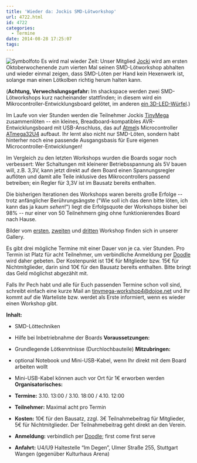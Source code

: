 ```yaml
---
title: 'Wieder da: Jockis SMD-Lötworkshop'
url: 4722.html
id: 4722
categories:
  - Termine
date: 2014-08-28 17:25:07
tags:
---
```


![Symbolfoto](https://blog.shackspace.de/wp-content/uploads/2012/11/IMG_0102-300x200.jpg "Symbolfoto") Es wird mal wieder Zeit: Unser Mitglied [Jocki](http://twitter.com/dop3j0e) wird am ersten Oktoberwochenende zum vierten Mal seinen SMD-Lötworkshop abhalten und wieder einmal zeigen, dass SMD-Löten per Hand kein Hexenwerk ist, solange man einen Lötkolben richtig herum halten kann.

(**Achtung, Verwechslungsgefahr:** Im shackspace werden zwei SMD-Lötworkshops kurz nacheinander stattfinden; in diesem wird ein Mikrocontroller-Entwicklungsboard gelötet, im anderen [ein 3D-LED-Würfel](https://blog.shackspace.de/?p=4700).)

<!--more-->

Im Laufe von vier Stunden werden die Teilnehmer Jockis [TinyMega](https://blog.shackspace.de/wiki/doku.php?id=project:tinymega) zusammenlöten -- ein kleines, Breadboard-kompatibles AVR-Entwicklungsboard mit USB-Anschluss, das auf [Atmel](http://www.atmel.com/)s Microcontroller [ATmega32U4](http://www.atmel.com/devices/ATMEGA32U4.aspx) aufbaut. Ihr lernt also nicht nur SMD-Löten, sondern habt hinterher noch eine passende Ausgangsbasis für Eure eigenen Microcontroller-Entwicklungen!

Im Vergleich zu den letzten Workshops wurden die Boards sogar noch verbessert: Wer Schaltungen mit kleinerer Betriebsspannung als 5V bauen will, z.B. 3,3V, kann jetzt direkt auf dem Board einen Spannungsregler auflöten und damit alle Teile inklusive des Mikrocontrollers passend betreiben; ein Regler für 3,3V ist im Bausatz bereits enthalten.

Die bisherigen Iterationen des Workshops waren bereits große Erfolge -- trotz anfänglicher Berührungsängste ("Wie soll ich das denn bitte löten, ich kann das ja kaum _sehen_!") liegt die Erfolgsquote der Workshops bisher bei 98% -- nur einer von 50 Teilnehmern ging ohne funktionierendes Board nach Hause.

Bilder vom [ersten](https://blog.shackspace.de/gallery/index.php/Menschen-Daten-Sensationen/SMD-Workshop-2011-11-04-05), [zweiten](https://blog.shackspace.de/gallery/index.php/Menschen-Daten-Sensationen/SMD-Workshop-2012-02-18) und [dritten](https://blog.shackspace.de/gallery/index.php/Menschen-Daten-Sensationen/SMD-Workshop-2012-12-08) Workshop finden sich in unserer Gallery.

Es gibt drei mögliche Termine mit einer Dauer von je ca. vier Stunden. Pro Termin ist Platz für acht Teilnehmer, um verbindliche Anmeldung per [Doodle](http://doodle.com/s5m9whcv5hk8hfp8) wird daher gebeten. Der Kostenpunkt ist 13€ für Mitglieder bzw. 15€ für Nichtmitglieder, darin sind 10€ für den Bausatz bereits enthalten. Bitte bringt das Geld möglichst abgezählt mit.

Falls Ihr Pech habt und alle für Euch passenden Termine schon voll sind, schreibt einfach eine kurze Mail an [tinymega-workshop4@dojoe.net](mailto:tinymega-workshop4@dojoe.net) und Ihr kommt auf die Warteliste bzw. werdet als Erste informiert, wenn es wieder einen Workshop gibt.

**Inhalt:**

*   SMD-Löttechniken
*   Hilfe bei Inbetriebnahme der Boards
**Voraussetzungen:**

*   Grundlegende Lötkenntnisse (Durchlochbauteile)
**Mitzubringen:**

*   optional Notebook und Mini-USB-Kabel, wenn Ihr direkt mit dem Board arbeiten wollt
*   Mini-USB-Kabel können auch vor Ort für 1€ erworben werden
**Organisatorisches:**

*   **Termine:** 3.10\. 13:00 / 3.10\. 18:00 / 4.10\. 12:00
*   **Teilnehmer:** Maximal acht pro Termin
*   **Kosten:** 10€ für den Bausatz, zzgl. 3€ Teilnahmebeitrag für Mitglieder, 5€ für Nichtmitglieder. Der Teilnahmebeitrag geht direkt an den Verein.
*   **Anmeldung:** verbindlich per [Doodle](http://doodle.com/s5m9whcv5hk8hfp8); first come first serve
*   **Anfahrt:** U4/U9 Haltestelle “Im Degen”, Ulmer Straße 255, Stuttgart Wangen (gegenüber Kulturhaus Arena)